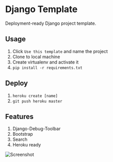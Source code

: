 # Django Template

Deployment-ready Django project template.

## Usage
1. Click `Use this template` and name the project
1. Clone to local machine
1. Create virtualenv and activate it
1. `pip install -r requirements.txt`

## Deploy
1. `heroku create [name]`
1. `git push heroku master`

## Features
1. Django-Debug-Toolbar
1. Bootstrap
1. Search
1. Heroku ready

![Screenshot](https://i.imgur.com/uJQBcrY.png)
